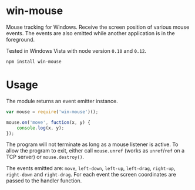 # win-mouse

Mouse tracking for Windows. Receive the screen position of various mouse events. The events are also emitted while another application is in the foreground.

Tested in Windows Vista with node version `0.10` and `0.12`.

	npm install win-mouse

# Usage

The module returns an event emitter instance.

```javascript
var mouse = require('win-mouse')();

mouse.on('move', fuction(x, y) {
	console.log(x, y);
});
```

The program will not terminate as long as a mouse listener is active. To allow the program to exit, either call `mouse.unref` (works as `unref`/`ref` on a TCP server) or `mouse.destroy()`.

The events emitted are: `move`, `left-down`, `left-up`, `left-drag`, `right-up`, `right-down` and `right-drag`. For each event the screen coordinates are passed to the handler function.

